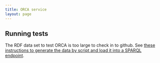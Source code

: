 ```yaml
---
title: ORCA service
layout: page
---
```



## Running tests ##

The RDF data set to test ORCA is too large to check in to github.  See [these instructions to generate the data by script and load it into a SPARQL endpoint](../testing/testdata).
